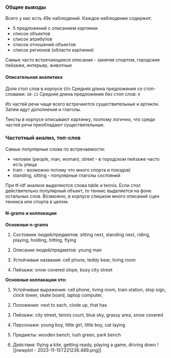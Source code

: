 ### Общие выводы
Всего у нас есть 49к наблюдений. 
Каждое наблюдение содержит:
* 5 предложений с описанием картинки
* список объектов 
* список атрибутов
* список отношений объектов
* список регионов (области картинки)

Самые часто встречающиеся описания - занятия спортом, городские пейзажи, интерьер, животные
#### Описательная аналитика
Доля стоп слов в корпусе  `55%` 
Средняя длина предложения со стоп-словами: `10-11`
Средняя длина предложения без стоп слов: `4`

Из частей речи чаще всего встречаются существительные и артикли.
Затем идут дополнения и глаголы. 

Тексты в корпусе описывают картинку, поэтому логично, что среди частей речи преобладают существительные.

### Частотный анализ, топ-слов
Самые популярные слова по встречаемости:
* человек (people, man, woman), street - в городском пейзаже часто есть улица
* train - возможно потому что много спорта и поездов) 
* standing, sitting - популярные глаголы состояний

При tf-idf анализе выделяются слова table и tennis. Если стол действительно популярный объект, то теннис выделяется на фоне остальных слов. Возможно, в корпусе слишком много описаний сцен тенниса или спорта в целом.

#### N-grams и коллокации
**Основные n-grams**
1. Состояние людей/предметов: sitting next, standing next, riding, playing, holding, hitting, flying

2. Описание людей/предметов: young man

3. Устойчивые названия: cell phone, teddy bear, living room

4. Пейзажи: snow covered slope, busy city street

**Основные коллакации это:**

1. Устойчивые выражения: cell phone, living room, train station, stop sign, clock tower, skate board, laptop computer,

2. Положение: next to each, clode up, that has

3. Пейзажи: city street, tennis court, blue sky, grassy area, snow covered

4. Персонажи: young boy, little girl, little boy, cat laying

5. Предметы: wooden bench, lush green, park bench

6. Действия: flying a kite, getting ready, playing a game, driving down
![[newplot - 2023-11-15T221236.489.png]]
